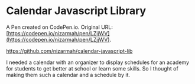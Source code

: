 # Calendar Javascript Library

A Pen created on CodePen.io. Original URL: [https://codepen.io/nizarmah/pen/LZjjWV](https://codepen.io/nizarmah/pen/LZjjWV).

https://github.com/nizarmah/calendar-javascript-lib

I needed a calendar with an organizer to display schedules for an academy for students to get better at school or learn some skills. So I thought of making them such a calendar and a schedule by it.